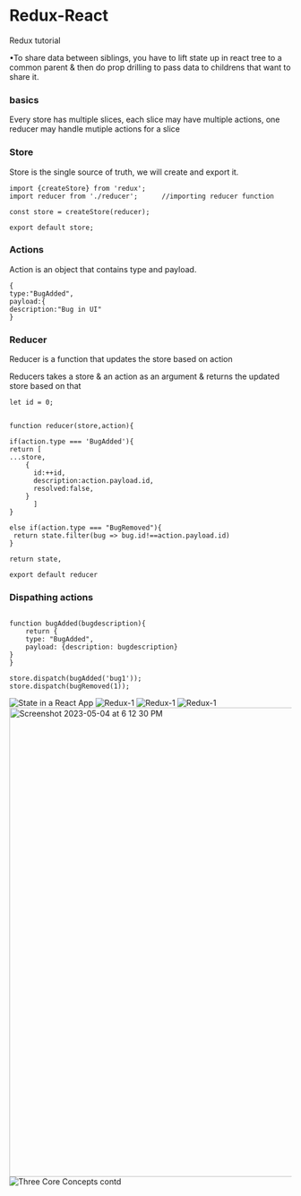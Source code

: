 # Redux-React
Redux tutorial

•To share data between siblings, you have to lift state up in react tree to a common parent & then do prop drilling to pass data to childrens that want to share it.

<h3>basics</h3>
Every store has multiple slices,
each slice may have multiple actions,
one reducer may handle mutiple actions for a slice

<h3>Store</h3>
Store is the single source of truth, we will create and export it.

```
import {createStore} from 'redux';
import reducer from './reducer';      //importing reducer function

const store = createStore(reducer);

export default store;
```
    
<h3>Actions</h3>
Action is an object that contains type and payload.

```
{
type:"BugAdded",
payload:{
description:"Bug in UI"
}
```

<h3>Reducer</h3>

Reducer is a function that updates the store based on action

Reducers takes a store & an action as an argument & returns the updated store based on that

```
let id = 0;


function reducer(store,action){

if(action.type === 'BugAdded'){
return [
...store,
    {
      id:++id,
      description:action.payload.id,
      resolved:false,
    }
      ]
}

else if(action.type === "BugRemoved"){
 return state.filter(bug => bug.id!==action.payload.id)
}

return state,

export default reducer
```

<h3>Dispathing actions</h3>

```

function bugAdded(bugdescription){
    return {
    type: "BugAdded",
    payload: {description: bugdescription}
}
}

store.dispatch(bugAdded('bug1'));
store.dispatch(bugRemoved(1));
```

![State in a React App](https://user-images.githubusercontent.com/108695777/236199426-3b3d367a-eea8-4f2c-ac94-d85b2818e7fa.jpeg)
![Redux-1](https://user-images.githubusercontent.com/108695777/236202578-84e11fc4-53c4-479e-a3ce-a4c0efb1ec03.jpeg)
![Redux-1](https://user-images.githubusercontent.com/108695777/236202786-fb083907-e693-4d67-85d6-938be33d0d70.jpeg)
![Redux-1](https://user-images.githubusercontent.com/108695777/236203146-e5c9c88a-7b24-4612-bd58-b23bbae334e0.jpeg)
<img width="838" alt="Screenshot 2023-05-04 at 6 12 30 PM" src="https://user-images.githubusercontent.com/108695777/236207978-c00a4cb9-ec02-4749-9ec6-6ccb6eb8a29a.png">
![Three Core Concepts contd](https://user-images.githubusercontent.com/108695777/236218140-4676ac68-f55b-471b-aea0-a4dfad3b9407.jpeg)
